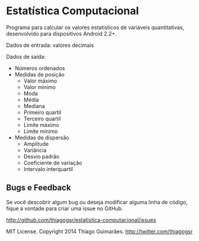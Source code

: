 Estatística Computacional
=========================

Programa para calcular os valores estatísticos de variáveis quantitativas, desenvolvido para dispositivos Android 2.2+.

Dados de entrada: valores decimais

Dados de saída:
* Números ordenados
* Medidas de posição
  * Valor máximo
  * Valor mínimo
  * Moda
  * Média
  * Mediana
  * Primeiro quartil
  * Terceiro quartil
  * Limite máximo
  * Limite mínimo
* Medidas de dispersão
  * Amplitude
  * Variância
  * Desvio padrão
  * Coeficiente de variação
  * Intervalo interquartil

## Bugs e Feedback

Se você descobrir algum bug ou deseja modificar alguma linha de código, fique a vontade para criar uma issue no GitHub.

http://github.com/thiagogsr/estatistica-computacional/issues

MIT License. Copyright 2014 Thiago Guimarães. http://twitter.com/thiagogsr
